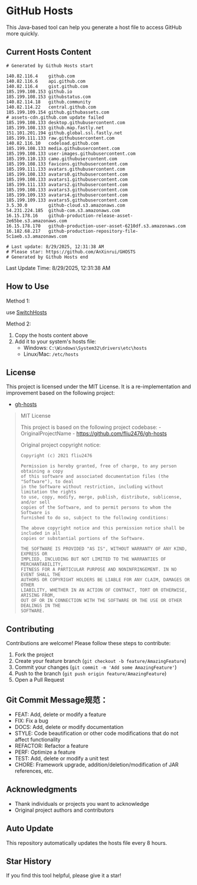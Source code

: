 # GitHub Hosts

This Java-based tool can help you generate a host file to access GitHub more quickly.

## Current Hosts Content

```hosts
# Generated by Github Hosts start  

140.82.116.4    github.com
140.82.116.6    api.github.com
140.82.116.4    gist.github.com
185.199.108.153 github.io
185.199.108.153 githubstatus.com
140.82.114.18   github.community
140.82.114.22   central.github.com
185.199.109.154 github.githubassets.com
# assets-cdn.github.com update failed
185.199.108.133 desktop.githubusercontent.com
185.199.108.133 github.map.fastly.net
151.101.201.194 github.global.ssl.fastly.net
185.199.111.133 raw.githubusercontent.com
140.82.116.10   codeload.github.com
185.199.108.133 media.githubusercontent.com
185.199.108.133 user-images.githubusercontent.com
185.199.110.133 camo.githubusercontent.com
185.199.108.133 favicons.githubusercontent.com
185.199.111.133 avatars.githubusercontent.com
185.199.108.133 avatars0.githubusercontent.com
185.199.108.133 avatars1.githubusercontent.com
185.199.111.133 avatars2.githubusercontent.com
185.199.108.133 avatars3.githubusercontent.com
185.199.109.133 avatars4.githubusercontent.com
185.199.109.133 avatars5.githubusercontent.com
3.5.30.0        github-cloud.s3.amazonaws.com
54.231.224.185  github-com.s3.amazonaws.com
16.15.178.16    github-production-release-asset-2e65be.s3.amazonaws.com
16.15.178.170   github-production-user-asset-6210df.s3.amazonaws.com
16.182.68.217   github-production-repository-file-5c1aeb.s3.amazonaws.com

# Last update: 8/29/2025, 12:31:38 AM
# Please star: https://github.com/AnXinrui/GHOSTS
# Generated by Github Hosts end
```

Last Update Time: 8/29/2025, 12:31:38 AM

## How to Use

Method 1:

use [SwitchHosts](https://github.com/oldj/SwitchHosts)

Method 2:
1. Copy the hosts content above
2. Add it to your system's hosts file:
   - Windows: `C:\Windows\System32\drivers\etc\hosts`
   - Linux/Mac: `/etc/hosts`

## License
This project is licensed under the MIT License. It is a re-implementation and improvement based on the following project:
- [gh-hosts](https://github.com/fliu2476/gh-hosts)

> MIT License 
>
> This project is based on the following project codebase: -OriginalProjectName - https://github.com/fliu2476/gh-hosts
>
> Original project copyright notice:
>
> ```
> Copyright (c) 2021 fliu2476
> 
> Permission is hereby granted, free of charge, to any person obtaining a copy
> of this software and associated documentation files (the "Software"), to deal
> in the Software without restriction, including without limitation the rights
> to use, copy, modify, merge, publish, distribute, sublicense, and/or sell
> copies of the Software, and to permit persons to whom the Software is
> furnished to do so, subject to the following conditions:
> 
> The above copyright notice and this permission notice shall be included in all
> copies or substantial portions of the Software.
> 
> THE SOFTWARE IS PROVIDED "AS IS", WITHOUT WARRANTY OF ANY KIND, EXPRESS OR
> IMPLIED, INCLUDING BUT NOT LIMITED TO THE WARRANTIES OF MERCHANTABILITY,
> FITNESS FOR A PARTICULAR PURPOSE AND NONINFRINGEMENT. IN NO EVENT SHALL THE
> AUTHORS OR COPYRIGHT HOLDERS BE LIABLE FOR ANY CLAIM, DAMAGES OR OTHER
> LIABILITY, WHETHER IN AN ACTION OF CONTRACT, TORT OR OTHERWISE, ARISING FROM,
> OUT OF OR IN CONNECTION WITH THE SOFTWARE OR THE USE OR OTHER DEALINGS IN THE
> SOFTWARE.
> ```

## Contributing

Contributions are welcome! Please follow these steps to contribute:

1. Fork the project
2. Create your feature branch (`git checkout -b feature/AmazingFeature`)
3. Commit your changes (`git commit -m 'Add some AmazingFeature'`)
4. Push to the branch (`git push origin feature/AmazingFeature`)
5. Open a Pull Request

## Git Commit Message规范：

- FEAT: Add, delete or modify a feature
- FIX: Fix a bug
- DOCS: Add, delete or modify documentation
- STYLE: Code beautification or other code modifications that do not affect functionality
- REFACTOR: Refactor a feature
- PERF: Optimize a feature
- TEST: Add, delete or modify a unit test
- CHORE: Framework upgrade, addition/deletion/modification of JAR references, etc.

## Acknowledgments

- Thank individuals or projects you want to acknowledge
- Original project authors and contributors

## Auto Update

This repository automatically updates the hosts file every 8 hours.

## Star History

If you find this tool helpful, please give it a star!

